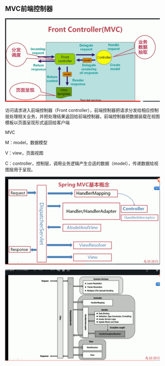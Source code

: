## MVC前端控制器

![img](img/6fe0d67d2add48ccaa9dbe3679ae11d4/clipboard.png)

访问请求进入前端控制器（Front controller），前端控制器把请求分发给相应控制层处理相关业务，并把处理结果返回给前端控制器，前端控制器把数据装载在视图模板以页面呈现形式返回给客户端

MVC

M：model，数据模型

V：view，页面视图

C：controller，控制层，调用业务逻辑产生合适的数据（model），传递数据给视图层用于呈现。

![img](img/8ca041e42b7442e6a1b8de13c4057eb0/clipboard.png)

![img](img/4b101d49ea2140d9a70829511e108a29/clipboard.png)